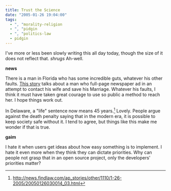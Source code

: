```yaml
---
title: Trust the Science
date: "2005-01-26 19:04:00"
tags:
  - ", "morality-religion
  - ", "pidgin
  - ", "politics-law
  - pidgin
---
```

I've more or less been slowly writing this all day today,
though the size of it does not reflect that.  *shrugs*
Ah-well.

**news**

There is a man in
Florida who has some incredible guts, whatever his other faults.
[This story](http://news.findlaw.com/ap_stories/other/features/1120/1-26-2005/20050126053003_40.html) talks about a man who full-page newspaper ad in an
attempt to contact his wife and save his Marriage.  Whatever
his faults, I think it must have taken great courage to use so
public a method to reach her.  I hope things work out.

In Delaware, a "life" sentence now means 45 years.[^20050126-1]  Lovely.  People argue
against the death penalty saying that in the modern era, it is
possible to keep society safe without it.  I tend to agree, but
things like this make me wonder if that is true.

**gaim**

I hate it when users get ideas about how easy something is to implement.
I hate it even more when they think they can dictate priorities.
Why can people not grasp that in an open source project, only the
developers' priorities matter?

[^20050126-1]: <http://news.findlaw.com/ap_stories/other/1110/1-26-2005/20050126030014_03.html> 

